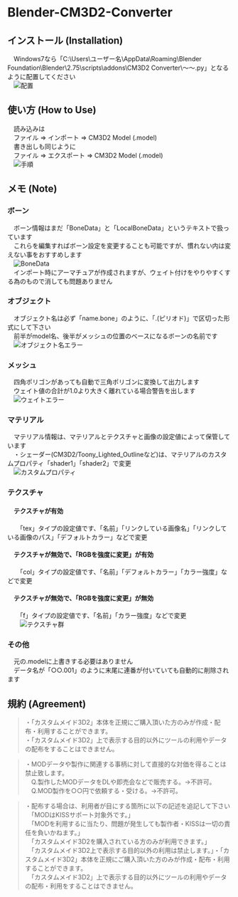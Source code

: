 # Blender-CM3D2-Converter

## インストール (Installation)
　Windows7なら「C:\Users\ユーザー名\AppData\Roaming\Blender Foundation\Blender\2.75\scripts\addons\CM3D2 Converter\～～.py」となるように配置してください  
　![配置](http://i.imgur.com/QvbMDR1.jpg)  

## 使い方 (How to Use)
　読み込みは  
　ファイル => インポート => CM3D2 Model (.model)  
　書き出しも同じように  
　ファイル => エクスポート => CM3D2 Model (.model)  
　![手順](http://i.imgur.com/p2V7D5m.jpg)  

## メモ (Note)

### ボーン
　ボーン情報はまだ「BoneData」と「LocalBoneData」というテキストで扱っています  
　これらを編集すればボーン設定を変更することも可能ですが、慣れない内は変えない事をおすすめします  
　![BoneData](http://i.imgur.com/pvgSZy5.jpg)  
　インポート時にアーマチュアが作成されますが、ウェイト付けをやりやすくする為のもので消しても問題ありません  

### オブジェクト
　オブジェクト名は必ず「name.bone」のように、「.(ピリオド)」で区切った形式にして下さい  
　前半がmodel名、後半がメッシュの位置のベースになるボーンの名前です  
　![オブジェクト名エラー](http://i.imgur.com/lnLydVO.jpg)  

### メッシュ
　四角ポリゴンがあっても自動で三角ポリゴンに変換して出力します  
　ウェイト値の合計が1.0より大きく離れている場合警告を出します  
　![ウェイトエラー](http://i.imgur.com/QRP5GWE.jpg)  

### マテリアル
　マテリアル情報は、マテリアルとテクスチャと画像の設定値によって保管しています  
　・シェーダー(CM3D2/Toony_Lighted_Outlineなど)は、マテリアルのカスタムプロパティ「shader1」「shader2」で変更  
　![カスタムプロパティ](http://i.imgur.com/5fFEcw9.jpg)  

### テクスチャ
#### 　テクスチャが有効
　　「tex」タイプの設定値です、「名前」「リンクしている画像名」「リンクしている画像のパス」「デフォルトカラー」などで変更
#### 　テクスチャが無効で、「RGBを強度に変更」が有効
　　「col」タイプの設定値です、「名前」「デフォルトカラー」「カラー強度」などで変更
#### 　テクスチャが無効で、「RGBを強度に変更」が無効
　　「f」タイプの設定値です、「名前」「カラー強度」などで変更  
　　![テクスチャ群](http://i.imgur.com/Isw5rC2.jpg)  

### その他
　元の.modelに上書きする必要はありません  
　データ名が「○○.001」のように末尾に連番が付いていても自動的に削除されます  

## 規約 (Agreement)
>・「カスタムメイド3D2」本体を正規にご購入頂いた方のみが作成・配布・利用することができます。  
>・「カスタムメイド3D2」上で表示する目的以外にツールの利用やデータの配布をすることはできません。  

>・MODデータや製作に関連する事柄に対して直接的な対価を得ることは禁止致します。  
>　Q.製作したMODデータをDLや即売会などで販売する。→不許可。  
>　Q.MOD製作を○○円で依頼する・受ける。→不許可。  

>・配布する場合は、利用者が目にする箇所に以下の記述を追記して下さい  
>　「MODはKISSサポート対象外です。」  
>　「MODを利用するに当たり、問題が発生しても製作者・KISSは一切の責任を負いかねます。」  
>　「カスタムメイド3D2を購入されている方のみが利用できます。」  
>　「カスタムメイド3D2上で表示する目的以外の利用は禁止します。」・「カスタムメイド3D2」本体を正規にご購入頂いた方のみが作成・配布・利用することができます。  
>　「カスタムメイド3D2」上で表示する目的以外にツールの利用やデータの配布・利用をすることはできません。  
